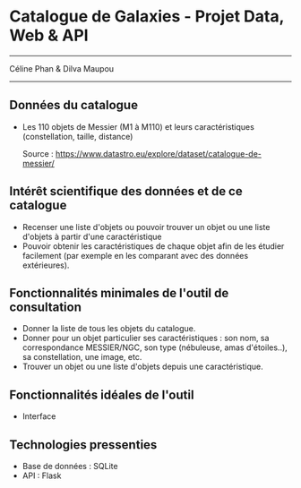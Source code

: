 # Catalogue de Galaxies - Projet Data, Web & API 

---

Céline Phan & Dilva Maupou

---

## Données du catalogue 

- Les 110 objets de Messier (M1 à M110) et leurs caractéristiques (constellation, taille, distance)
  
  Source : https://www.datastro.eu/explore/dataset/catalogue-de-messier/


## Intérêt scientifique des données et de ce catalogue

- Recenser une liste d'objets ou pouvoir trouver un objet ou une liste d'objets à partir d'une caractéristique
- Pouvoir obtenir les caractéristiques de chaque objet afin de les étudier facilement (par exemple en les comparant avec des données extérieures).


## Fonctionnalités minimales de l'outil de consultation

- Donner la liste de tous les objets du catalogue.
- Donner pour un objet particulier ses caractéristiques : son nom, sa correspondance MESSIER/NGC, son type (nébuleuse, amas d'étoiles..), sa constellation, une image, etc.
- Trouver un objet ou une liste d'objets depuis une caractéristique.


## Fonctionnalités idéales de l'outil

- Interface

## Technologies pressenties

- Base de données : SQLite
- API : Flask

